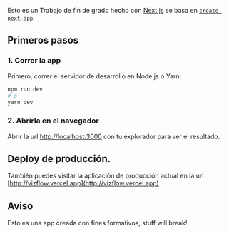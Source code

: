 Esto es un Trabajo de fin de grado hecho con [Next.js](https://nextjs.org/) se basa en [`create-next-app`](https://github.com/vercel/next.js/tree/canary/packages/create-next-app).

## Primeros pasos

### 1. Correr la app

Primero, correr el servidor de desarrollo en Node.js o Yarn:

```bash
npm run dev
# ó
yarn dev
```

### 2. Abrirla en el navegador

Abrir la url [http://localhost:3000](http://localhost:3000) con tu explorador para ver el resultado.

## Deploy de producción.

También puedes visitar la aplicación de producción actual en la url [http://vizflow.vercel.app](http://vizflow.vercel.app)

## Aviso

Esto es una app creada con fines formativos, stuff will break!
